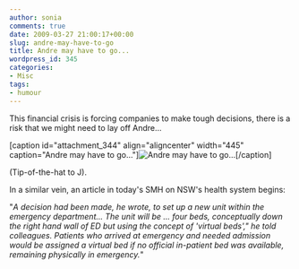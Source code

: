 ```yaml
---
author: sonia
comments: true
date: 2009-03-27 21:00:17+00:00
slug: andre-may-have-to-go
title: Andre may have to go...
wordpress_id: 345
categories:
- Misc
tags:
- humour
---
```


This financial crisis is forcing companies to make tough decisions, there is a risk that we might need to lay off Andre...

[caption id="attachment_344" align="aligncenter" width="445" caption="Andre may have to go..."]![Andre may have to go...](http://blog.snowfrog.net/wp-content/uploads/2009/03/image0011.jpg)[/caption]

(Tip-of-the-hat to J).

In a similar vein, an article in today's SMH on NSW's health system begins:

"_A decision had been made, he wrote, to set up a new unit within the emergency department... The unit will be ... four beds, conceptually down the right hand wall of ED but using the concept of 'virtual beds'," he told colleagues. Patients who arrived at emergency and needed admission would be assigned a virtual bed if no official in-patient bed was available, remaining physically in emergency._"
